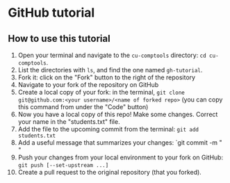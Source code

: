 # GitHub tutorial

## How to use this tutorial

1. Open your terminal and navigate to the `cu-comptools` directory: `cd cu-comptools`.
2. List the directories with `ls`, and find the one named `gh-tutorial`.
3. Fork it: click on the "Fork" button to the right of the repository
4. Navigate to your fork of the repository on GitHub
5. Create a local copy of your fork: in the terminal, `git clone git@github.com:<your username>/<name of forked repo>` (you can copy this command from under the "Code" button)
6. Now you have a local copy of this repo! Make some changes. Correct your name in the "students.txt" file.
7. Add the file to the upcoming commit from the terminal: `git add students.txt`
8. Add a useful message that summarizes your changes: `git commit -m "<summary>"
9. Push your changes from your local environment to your fork on GitHub: `git push [--set-upstream ...]`
10. Create a pull request to the original repository (that you forked).
